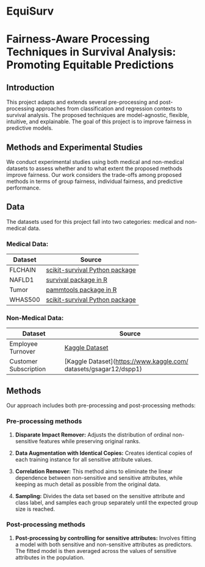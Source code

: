 # EquiSurv
# Fairness-Aware Processing Techniques in Survival Analysis: Promoting Equitable Predictions

## Introduction
This project adapts and extends several pre-processing and post-processing approaches from classification and regression contexts to survival analysis. The proposed techniques are model-agnostic, flexible, intuitive, and explainable. The goal of this project is to improve fairness in predictive models.

## Methods and Experimental Studies
We conduct experimental studies using both medical and non-medical datasets to assess whether and to what extent the proposed methods improve fairness. Our work considers the trade-offs among proposed methods in terms of group fairness, individual fairness, and predictive performance.

## Data 
The datasets used for this project fall into two categories: medical and non-medical data. 

### Medical Data:

| Dataset | Source |
|---------|--------|
| FLCHAIN | [scikit-survival Python package](https://github.com/sebp/scikit-survival) |
| NAFLD1  | [survival package in R](https://cran.r-project.org/web/packages/survival/index.html) |
| Tumor   | [pammtools package in R](https://cran.r-project.org/web/packages/pammtools/index.html) |
| WHAS500 | [scikit-survival Python package](https://github.com/sebp/scikit-survival) |

### Non-Medical Data:

|         Dataset        |          Source        |
|------------------------|------------------------|
| Employee Turnover      | [Kaggle Dataset](https://www.kaggle.com/datasets/davinwijaya/employee-turnover) |
| Customer Subscription  | [Kaggle Dataset](https://www.kaggle.com/ datasets/gsagar12/dspp1) |


## Methods

Our approach includes both pre-processing and post-processing methods:

### Pre-processing methods
1. **Disparate Impact Remover:** Adjusts the distribution of ordinal non-sensitive features while preserving original ranks.
2. **Data Augmentation with Identical Copies:** Creates identical copies of each training instance for all sensitive attribute values.
3. **Correlation Remover:** This method aims to eliminate the linear dependence between non-sensitive and sensitive attributes, while keeping as much detail as possible from the original data. 

4. **Sampling:** Divides the data set based on the sensitive attribute and class label, and samples each group separately until the expected group size is reached.

### Post-processing methods
1. **Post-processing by controlling for sensitive attributes:** Involves fitting a model with both sensitive and non-sensitive attributes as predictors. The fitted model is then averaged across the values of sensitive attributes in the population.
